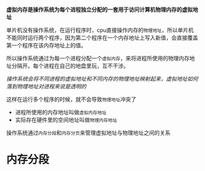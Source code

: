 **虚拟内存是操作系统为每个进程独立分配的一套用于访问计算机物理内存的虚拟地址**

单片机没有操作系统，在运行程序时，cpu直接操作内存的`物理地址`，所以单片机不能同时运行两个程序，因为第二个程序在一个内存地址上写入新值，会直接覆盖第一个程序在该内存地址上的值。

所以操作系统通过为每一个进程分配一个`虚拟内存`，来将进程所使用的物理内存地址分隔开。每个进程在自己的地盘里玩，互不干涉。

*操作系统会将不同进程的虚拟地址和不同内存的物理地址映射起来，虚拟地址如何落到物理地址对进程来说是透明的*

这样在运行多个程序的时候，就不会导致`物理地址`冲突了

* 进程所使用的内存地址叫做`虚拟内存地址`
* 实际存在硬件里的空间地址叫做`物理内存地址`

操作系统通过`内存分段`和`内存分页`来管理虚拟地址与物理地址之间的关系
# 内存分段